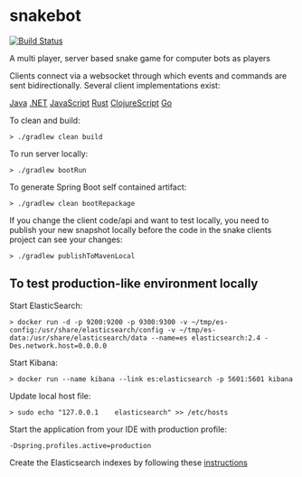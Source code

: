 # snakebot
[![Build Status](http://jenkins.snake.cygni.se/buildStatus/icon?job=snakebot)](http://jenkins.snake.cygni.se/job/snakebot/)

A multi player, server based snake game for computer bots as players

Clients connect via a websocket through which events and commands are sent bidirectionally.
Several client implementations exist:

[Java](https://github.com/cygni/snakebot-client-java)
[.NET](https://github.com/cygni/snakebot-client-dotnet)
[JavaScript](https://github.com/cygni/snakebot-client-js)
[Rust](https://github.com/cygni/snakebot-client-rust)
[ClojureScript](https://github.com/cygni/snakebot-client-clojurescript)
[Go](https://github.com/cygni/snakebot-client-golang)

To clean and build:
```
> ./gradlew clean build
```

To run server locally:
```
> ./gradlew bootRun
```

To generate Spring Boot self contained artifact:
```
> ./gradlew clean bootRepackage
```

If you change the client code/api and want to test locally, you need to publish your new snapshot locally before the code in the snake clients project can see your changes:
```
> ./gradlew publishToMavenLocal
```

## To test production-like environment locally
Start ElasticSearch:
```
> docker run -d -p 9200:9200 -p 9300:9300 -v ~/tmp/es-config:/usr/share/elasticsearch/config -v ~/tmp/es-data:/usr/share/elasticsearch/data --name=es elasticsearch:2.4 -Des.network.host=0.0.0.0
```

Start Kibana:
```
> docker run --name kibana --link es:elasticsearch -p 5601:5601 kibana
```

Update local host file:
```
> sudo echo "127.0.0.1    elasticsearch" >> /etc/hosts
```

Start the application from your IDE with production profile:
```
-Dspring.profiles.active=production
```

Create the Elasticsearch indexes by following these [instructions](elasticsearch.md)